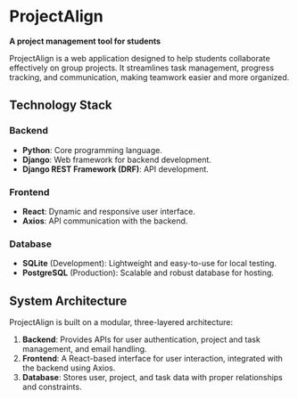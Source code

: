 # ProjectAlign  
**A project management tool for students**

ProjectAlign is a web application designed to help students collaborate effectively on group projects. It streamlines task management, progress tracking, and communication, making teamwork easier and more organized.  

## Technology Stack  
### Backend  
- **Python**: Core programming language.  
- **Django**: Web framework for backend development.  
- **Django REST Framework (DRF)**: API development.  

### Frontend  
- **React**: Dynamic and responsive user interface.  
- **Axios**: API communication with the backend.  

### Database  
- **SQLite** (Development): Lightweight and easy-to-use for local testing.  
- **PostgreSQL** (Production): Scalable and robust database for hosting.  

## System Architecture  
ProjectAlign is built on a modular, three-layered architecture:  

1. **Backend**: Provides APIs for user authentication, project and task management, and email handling.  
2. **Frontend**: A React-based interface for user interaction, integrated with the backend using Axios.  
3. **Database**: Stores user, project, and task data with proper relationships and constraints.  